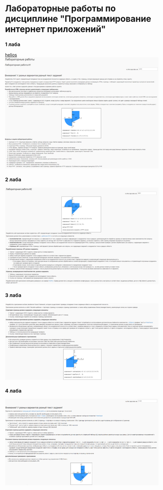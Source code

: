 # Лабораторные работы по дисциплине "Программирование интернет приложений"
### 1 лаба
[helios](https://se.ifmo.ru/~s283990/pip/lab1/)
![](variants%20pics/screenshot%201.png)
### 2 лаба
![](variants%20pics/screenshot%202.png)
### 3 лаба
![](variants%20pics/screenshot%203.png)
### 4 лаба
![](variants%20pics/screenshot%204.png)
